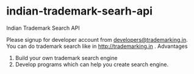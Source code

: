 # indian-trademark-searh-api
Indian Trademark Search API

Please signup for developer account from developers@trademarking.in. You can do trademark search like in http://trademarking.in .
Advantages
1. Build your own trademark search engine
2. Develop programs which can help you create search engine.
